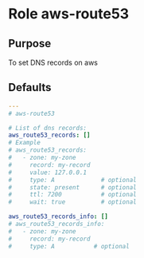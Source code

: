 # Role aws-route53

## Purpose
To set DNS records on aws

## Defaults
```yml
---
# aws-route53

# List of dns records:
aws_route53_records: []
# Example
# aws_route53_records:
#   - zone: my-zone
#     record: my-record
#     value: 127.0.0.1
#     type: A             # optional
#     state: present      # optional
#     ttl: 7200           # optional
#     wait: true          # optional

aws_route53_records_info: []
# aws_route53_records_info:
#   - zone: my-zone
#     record: my-record
#     type: A           # optional
```
